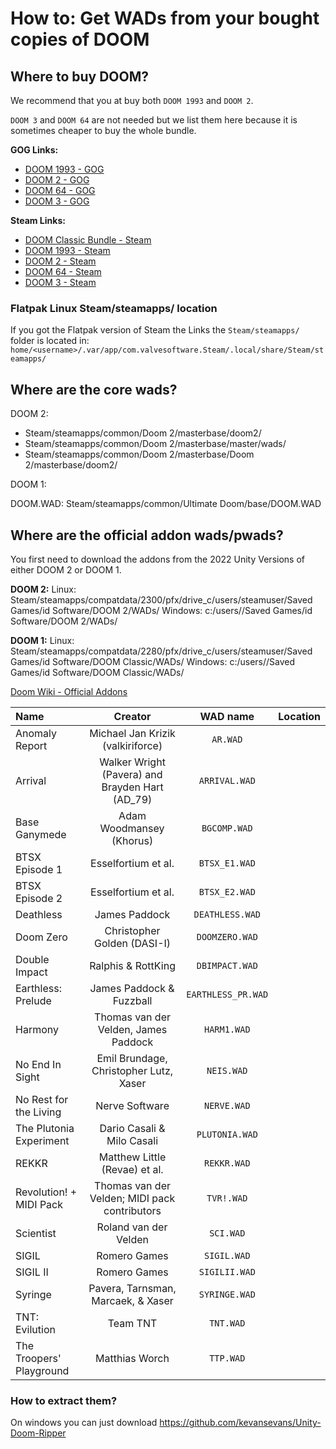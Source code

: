 # How to: Get WADs from your bought copies of DOOM

## Where to buy DOOM?

We recommend that you at buy both `DOOM 1993` and `DOOM 2`.

`DOOM 3` and `DOOM 64` are not needed but we list them here because it is sometimes cheaper to buy the whole bundle.

**GOG Links:**

- [DOOM 1993 - GOG](https://www.gog.com/en/game/doom_1993)
- [DOOM 2 - GOG](https://www.gog.com/en/game/doom_ii)
- [DOOM 64 - GOG](https://www.gog.com/en/game/doom_64)
- [DOOM 3 - GOG](https://www.gog.com/en/game/doom_3)

**Steam Links:**

- [DOOM Classic Bundle - Steam](https://store.steampowered.com/bundle/27490/DOOM_Classic_Bundle/)
- [DOOM 1993 - Steam](https://store.steampowered.com/app/2280/DOOM_1993/)
- [DOOM 2 - Steam](https://store.steampowered.com/app/2300/DOOM_II/)
- [DOOM 64 - Steam](https://store.steampowered.com/app/1148590/DOOM_64/)
- [DOOM 3 - Steam](https://store.steampowered.com/app/208200/DOOM_3/)


### Flatpak Linux Steam/steamapps/ location

If you got the Flatpak version of Steam the Links the `Steam/steamapps/` folder is located in:<br>
`home/<username>/.var/app/com.valvesoftware.Steam/.local/share/Steam/steamapps/`

## Where are the core wads?

DOOM 2:

- Steam/steamapps/common/Doom 2/masterbase/doom2/
- Steam/steamapps/common/Doom 2/masterbase/master/wads/
- Steam/steamapps/common/Doom 2/masterbase/Doom 2/masterbase/doom2/

DOOM 1:

DOOM.WAD: Steam/steamapps/common/Ultimate Doom/base/DOOM.WAD

## Where are the official addon wads/pwads?

You first need to download the addons from the 2022 Unity Versions of either DOOM 2 or DOOM 1.

**DOOM 2:**
Linux: Steam/steamapps/compatdata/2300/pfx/drive_c/users/steamuser/Saved Games/id Software/DOOM 2/WADs/
Windows: c:/users/<username>/Saved Games/id Software/DOOM 2/WADs/


**DOOM 1:**
Linux: Steam/steamapps/compatdata/2280/pfx/drive_c/users/steamuser/Saved Games/id Software/DOOM Classic/WADs/
Windows: c:/users/<username>/Saved Games/id Software/DOOM Classic/WADs/


[Doom Wiki - Official Addons](https://doomwiki.org/wiki/Official_add-ons)

| Name                 | Creator |  WAD name      | Location     |
| :---                    | :---:               | :---:                 |       :---:          |
| Anomaly Report           |   Michael Jan Krizik (valkiriforce)          |   `AR.WAD`         |     |
| Arrival           |   Walker Wright (Pavera) and Brayden Hart (AD_79)          |   `ARRIVAL.WAD`          |     |
| Base Ganymede          |   Adam Woodmansey (Khorus)          |   `BGCOMP.WAD`          |     |
| BTSX Episode 1             |   Esselfortium et al.          |   `BTSX_E1.WAD`          |     |
| BTSX Episode 2          |   Esselfortium et al.          |   `BTSX_E2.WAD`            |     |
| Deathless            |   James Paddock           |   `DEATHLESS.WAD`          |     |
| Doom Zero           |   Christopher Golden (DASI-I)          |   `DOOMZERO.WAD`          |     |
| Double Impact           |   Ralphis & RottKing          |   `DBIMPACT.WAD`          |     |
| Earthless: Prelude            |   James Paddock & Fuzzball           |   `EARTHLESS_PR.WAD`          |     |
| Harmony          |   Thomas van der Velden, James Paddock            |   `HARM1.WAD`          |
| No End In Sight          |  Emil Brundage, Christopher Lutz, Xaser         |   `NEIS.WAD`          |
| No Rest for the Living          |   Nerve Software            |   `NERVE.WAD`         |   |
| The Plutonia Experiment          |   Dario Casali & Milo Casali          |   `PLUTONIA.WAD`          |
| REKKR           |   Matthew Little (Revae) et al.         |   `REKKR.WAD`          |
| Revolution! + MIDI Pack           |   Thomas van der Velden; MIDI pack contributors            |   `TVR!.WAD`          |
| Scientist             |   Roland van der Velden         |   `SCI.WAD`          |
| SIGIL            |   Romero Games        |   `SIGIL.WAD`          |
| SIGIL II              |   Romero Games        |   `SIGILII.WAD`          |
| Syringe              |   Pavera, Tarnsman, Marcaek, & Xaser         |   `SYRINGE.WAD`          |
| TNT: Evilution               |   Team TNT         |   `TNT.WAD`          |
| The Troopers' Playground    |   Matthias Worch       |   `TTP.WAD`          |

### How to extract them?

On windows you can just download https://github.com/kevansevans/Unity-Doom-Ripper

